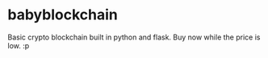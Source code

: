 # babyblockchain
Basic crypto blockchain built in python and flask. Buy now while the price is low. :p

